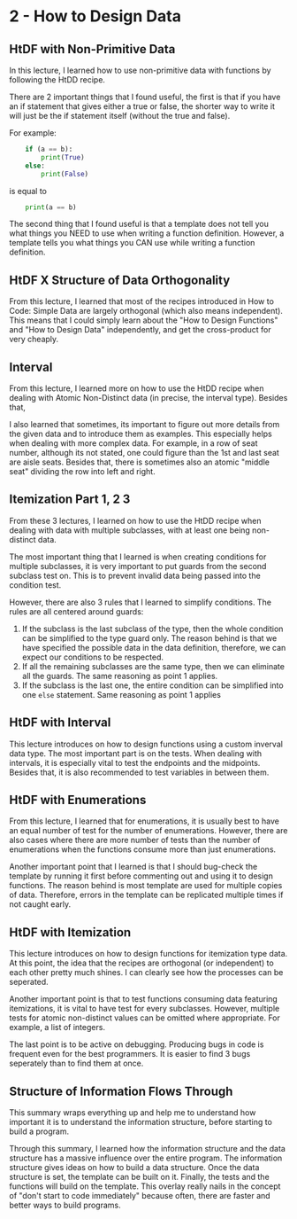 # 2 - How to Design Data

## HtDF with Non-Primitive Data

In this lecture, I learned how to use non-primitive data with functions by following the HtDD recipe.

There are 2 important things that I found useful, the first is that if you have an if statement that gives either a true or false, the shorter way to write it will just be the if statement itself (without the true and false).

For example:

```python
    if (a == b):
        print(True)
    else:
        print(False)
```

is equal to

```python
    print(a == b)
```

The second thing that I found useful is that a template does not tell you what things you NEED to use when writing a function definition. However, a template tells you what things you CAN use while writing a function definition.

## HtDF X Structure of Data Orthogonality

From this lecture, I learned that most of the recipes introduced in How to Code: Simple Data are largely orthogonal (which also means independent). This means that I could simply learn about the "How to Design Functions" and "How to Design Data" independently, and get the cross-product for very cheaply.

## Interval

From this lecture, I learned more on how to use the HtDD recipe when dealing with Atomic Non-Distinct data (in precise, the interval type). Besides that, 

I also learned that sometimes, its important to figure out more details from the given data and to introduce them as examples. This especially helps when dealing with more complex data. For example, in a row of seat number, although its not stated, one could figure than the 1st and last seat are aisle seats. Besides that, there is sometimes also an atomic "middle seat" dividing the row into left and right.

## Itemization Part 1, 2 3

From these 3 lectures, I learned on how to use the HtDD recipe when dealing with data with multiple subclasses, with at least one being non-distinct data. 

The most important thing that I learned is when creating conditions for multiple subclasses, it is very important to put guards from the second subclass test on. This is to prevent invalid data being passed into the condition test.

However, there are also 3 rules that I learned to simplify conditions. The rules are all centered around guards:

1. If the subclass is the last subclass of the type, then the whole condition can be simplified to the type guard only. The reason behind is that we have specified the possible data in the data definition, therefore, we can expect our conditions to be respected.
2. If all the remaining subclasses are the same type, then we can eliminate all the guards. The same reasoning as point 1 applies.
3. If the subclass is the last one, the entire condition can be simplified into one `else` statement. Same reasoning as point 1 applies

## HtDF with Interval

This lecture introduces on how to design functions using a custom inverval data type. The most important part is on the tests. When dealing with intervals, it is especially vital to test the endpoints and the midpoints. Besides that, it is also recommended to test variables in between them.

## HtDF with Enumerations

From this lecture, I learned that for enumerations, it is usually best to have an equal number of test for the number of enumerations. However, there are also cases where there are more number of tests than the number of enumerations when the functions consume more than just enumerations.

Another important point that I learned is that I should bug-check the template by running it first before commenting out and using it to design functions. The reason behind is most template are used for multiple copies of data. Therefore, errors in the template can be replicated multiple times if not caught early.

## HtDF with Itemization

This lecture introduces on how to design functions for itemization type data. At this point, the idea that the recipes are orthogonal (or independent) to each other pretty much shines. I can clearly see how the processes can be seperated.

Another important point is that to test functions consuming data featuring itemizations, it is vital to have test for every subclasses. However, multiple tests for atomic non-distinct values can be omitted where appropriate. For example, a list of integers.

The last point is to be active on debugging. Producing bugs in code is frequent even for the best programmers. It is easier to find 3 bugs seperately than to find them at once.

## Structure of Information Flows Through

This summary wraps everything up and help me to understand how important it is to understand the information structure, before starting to build a program.

Through this summary, I learned how the information structure and the data structure has a massive influence over the entire program. The information structure gives ideas on how to build a data structure. Once the data structure is set, the template can be built on it. Finally, the tests and the functions will build on the template. This overlay really nails in the concept of "don't start to code immediately" because often, there are faster and better ways to build programs.
